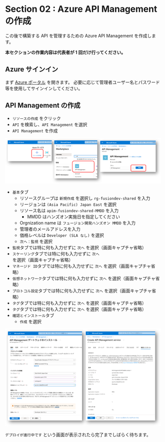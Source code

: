 # Section 02 : Azure API Management の作成

この後で構築する API を管理するための Azure API Management を作成します。

**本セクションの作業内容は代表者が 1 回だけ行ってください。**

## Azure サインイン

まず [Azure ポータル](https://portal.azure.com) を開きます。
必要に応じて管理者ユーザー名とパスワード等を使用してサインインしてください。

## API Management の作成

- `リソースの作成` をクリック
- `API` を検索し、`API Management` を選択
- `API Management` を作成

![](./images/section02-create-apim.png)

- `基本`タブ
    - リソースグループは `新規作成` を選択し `rg-fusiondev-shared` を入力
    - リージョンは `(Asia Pacific) Japan East` を選択
    - リソース名は `apim-fusiondev-shared-MMDD` を入力
        - MMDD はハンズオン実施日を指定してください
    - Orgnization name は `フュージョン開発ハンズオン MMDD` を入力
    - 管理者のメールアドレスを入力
    - 価格レベルは `Developer (SLA なし)` を選択
    - `次へ：監視` を選択
- `監視`タブでは特に何も入力せずに `次へ` を選択（画面キャプチャ省略）
- `スケーリング`タブでは特に何も入力せずに `次へ` を選択（画面キャプチャ省略）
- `マネージド ID`タブでは特に何も入力せずに `次へ` を選択（画面キャプチャ省略）
- `仮想ネットワーク`タブでは特に何も入力せずに `次へ` を選択（画面キャプチャ省略）
- `プロトコル設定`タブでは特に何も入力せずに `次へ` を選択（画面キャプチャ省略）
- `タグ`タブでは特に何も入力せずに `次へ` を選択（画面キャプチャ省略）
- `タグ`タブでは特に何も入力せずに `次へ` を選択（画面キャプチャ省略）
- `確認とインストール`タブ
    - `作成` を選択

![](./images/section02-configure-apim.png)

`デプロイが進行中です` という画面が表示されたら完了までしばらく待ちます。

